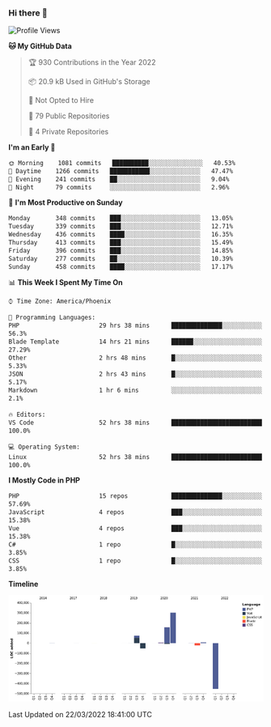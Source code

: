 ### Hi there 👋

<!--START_SECTION:waka-->
![Profile Views](http://img.shields.io/badge/Profile%20Views-1-blue)

**🐱 My GitHub Data** 

> 🏆 930 Contributions in the Year 2022
 > 
> 📦 20.9 kB Used in GitHub's Storage 
 > 
> 🚫 Not Opted to Hire
 > 
> 📜 79 Public Repositories 
 > 
> 🔑 4 Private Repositories  
 > 
**I'm an Early 🐤** 

```text
🌞 Morning    1081 commits   ██████████░░░░░░░░░░░░░░░   40.53% 
🌆 Daytime    1266 commits   ███████████░░░░░░░░░░░░░░   47.47% 
🌃 Evening    241 commits    ██░░░░░░░░░░░░░░░░░░░░░░░   9.04% 
🌙 Night      79 commits     ░░░░░░░░░░░░░░░░░░░░░░░░░   2.96%

```
📅 **I'm Most Productive on Sunday** 

```text
Monday       348 commits    ███░░░░░░░░░░░░░░░░░░░░░░   13.05% 
Tuesday      339 commits    ███░░░░░░░░░░░░░░░░░░░░░░   12.71% 
Wednesday    436 commits    ████░░░░░░░░░░░░░░░░░░░░░   16.35% 
Thursday     413 commits    ███░░░░░░░░░░░░░░░░░░░░░░   15.49% 
Friday       396 commits    ███░░░░░░░░░░░░░░░░░░░░░░   14.85% 
Saturday     277 commits    ██░░░░░░░░░░░░░░░░░░░░░░░   10.39% 
Sunday       458 commits    ████░░░░░░░░░░░░░░░░░░░░░   17.17%

```


📊 **This Week I Spent My Time On** 

```text
⌚︎ Time Zone: America/Phoenix

💬 Programming Languages: 
PHP                      29 hrs 38 mins      ██████████████░░░░░░░░░░░   56.3% 
Blade Template           14 hrs 21 mins      ██████░░░░░░░░░░░░░░░░░░░   27.29% 
Other                    2 hrs 48 mins       █░░░░░░░░░░░░░░░░░░░░░░░░   5.33% 
JSON                     2 hrs 43 mins       █░░░░░░░░░░░░░░░░░░░░░░░░   5.17% 
Markdown                 1 hr 6 mins         ░░░░░░░░░░░░░░░░░░░░░░░░░   2.1%

🔥 Editors: 
VS Code                  52 hrs 38 mins      █████████████████████████   100.0%

💻 Operating System: 
Linux                    52 hrs 38 mins      █████████████████████████   100.0%

```

**I Mostly Code in PHP** 

```text
PHP                      15 repos            ██████████████░░░░░░░░░░░   57.69% 
JavaScript               4 repos             ███░░░░░░░░░░░░░░░░░░░░░░   15.38% 
Vue                      4 repos             ███░░░░░░░░░░░░░░░░░░░░░░   15.38% 
C#                       1 repo              █░░░░░░░░░░░░░░░░░░░░░░░░   3.85% 
CSS                      1 repo              █░░░░░░░░░░░░░░░░░░░░░░░░   3.85%

```


**Timeline**

![Chart not found](https://raw.githubusercontent.com/mikebronner/mikebronner/master/charts/bar_graph.png) 


 Last Updated on 22/03/2022 18:41:00 UTC
<!--END_SECTION:waka-->

<!--
**mikebronner/mikebronner** is a ✨ _special_ ✨ repository because its `README.md` (this file) appears on your GitHub profile.

Here are some ideas to get you started:

- 🔭 I’m currently working on ...
- 🌱 I’m currently learning ...
- 👯 I’m looking to collaborate on ...
- 🤔 I’m looking for help with ...
- 💬 Ask me about ...
- 📫 How to reach me: ...
- 😄 Pronouns: ...
- ⚡ Fun fact: ...
-->
